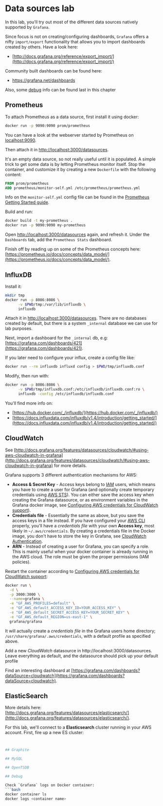 # Data sources lab

In this lab, you'll try out most of the different data sources natively supported by `Grafana`.

Since focus is not on creating/configuring dashboards, `Grafana` offers a nifty `import/export` functionality that allows you to import dashboards created by others. Have a look here:
- [http://docs.grafana.org/reference/export_import/](http://docs.grafana.org/reference/export_import/)

Community built dashboards can be found here:
- https://grafana.net/dashboards

Also, some [debug](#debug) info can be found last in this chapter

## Prometheus

To attach Prometheus as a data source, first install it using docker:
```bash
docker run -p 9090:9090 prom/prometheus
```
You can have a look at the webserver started by Prometheus on [localhost:9090](localhost:9090).

Then attach it in [http://localhost:3000/datasources](http://localhost:3000/datasources).

It's an empty data source, so not really useful until it is populated. A simple trick to get some data is by letting Prometheus monitor itself. Stop the container, and customize it by creating a new `Dockerfile` with the following content:

```Dockerfile
FROM prom/prometheus
ADD prometheus/monitor-self.yml /etc/prometheus/prometheus.yml
```

Info on the `monitor-self.yml` config file can be found in the [Prometheus Getting Started guide](https://prometheus.io/docs/prometheus/latest/getting_started/).

Build and run:
```bash
docker build -t my-prometheus .
docker run -p 9090:9090 my-prometheus
```

Open [http://localhost:3000/datasources](http://localhost:3000/datasources) again, and refresh it. Under the `Dashboards` tab, add the `Prometheus Stats` dashboard. 

Finish off by reading up on some of the Prometheus concepts here:
[https://prometheus.io/docs/concepts/data_model/](https://prometheus.io/docs/concepts/data_model/).

## InfluxDB

Install it:
```bash
mkdir tmp
docker run -p 8086:8086 \
      -v $PWD/tmp:/var/lib/influxdb \
      influxdb
```

Attach it in [http://localhost:3000/datasources](http://localhost:3000/datasources). There are no databases created by default, but there is a system `_internal` database we can use for lab purposes.

Next, import a dashboard for the `_internal` db, e.g:
[https://grafana.com/dashboards/421](https://grafana.com/dashboards/421).

If you later need to configure your influx, create a config file like:
```bash
docker run --rm influxdb influxd config > $PWD/tmp/influxdb.conf
```

Modify, then run with:
```bash
docker run -p 8086:8086 \
      -v $PWD/tmp/influxdb.conf:/etc/influxdb/influxdb.conf:ro \
      influxdb -config /etc/influxdb/influxdb.conf
```
You'll find more info on:
- [https://hub.docker.com/_/influxdb/](https://hub.docker.com/_/influxdb/)
- [https://docs.influxdata.com/influxdb/v1.4/introduction/getting_started/](https://docs.influxdata.com/influxdb/v1.4/introduction/getting_started/)

## CloudWatch

See [http://docs.grafana.org/features/datasources/cloudwatch/#using-aws-cloudwatch-in-grafana](http://docs.grafana.org/features/datasources/cloudwatch/#using-aws-cloudwatch-in-grafana) for more details.

Grafana supports 3 different authentication mechanisms for AWS:

- **Access & Secret Key** - Access keys belong to [IAM](https://aws.amazon.com/iam/) users, which means you have to create a user for Grafana (and optionally create temporary credentials using [AWS STS](https://docs.aws.amazon.com/cli/latest/reference/sts/index.html)). You can either save the access key when creating the Grafana datasource, or as environment variables in the Grafana docker image, see [Configuring AWS credentials for CloudWatch support](https://github.com/grafana/grafana-docker/blob/master/README.md#configuring-aws-credentials-for-cloudwatch-support)).
- **Credentials file** - Essentially the same as above, but you save the access keys in a file instead. If you have configured your [AWS CLI](https://aws.amazon.com/cli/) properly, you'll have a *credentials file* with your own **Access key**, most likely in `~/.aws/credentials`. By creating a credentials file in the Docker image, you don't have to store the key in Grafana, see
[CloudWatch Authentication](http://docs.grafana.org/features/datasources/cloudwatch/#authentication).
- **ARN** - Instead of creating a user for Grafana, you can specify a role. This is mainly useful when your docker container is already running in the AWS cloud. The role must be given the proper permissions (IAM policies).

Restart the container according to [Configuring AWS credentials for CloudWatch support](https://github.com/grafana/grafana-docker/blob/master/README.md#configuring-aws-credentials-for-cloudwatch-support):
```bash
docker run \
  -d \
  -p 3000:3000 \
  --name=grafana \
  -e "GF_AWS_PROFILES=default" \
  -e "GF_AWS_default_ACCESS_KEY_ID=YOUR_ACCESS_KEY" \
  -e "GF_AWS_default_SECRET_ACCESS_KEY=YOUR_SECRET_KEY" \
  -e "GF_AWS_default_REGION=us-east-1" \
  grafana/grafana
```

It will actually create a *credentials file* in the Grafana users home directory; `/usr/share/grafana/.aws/credentials`, with a default profile as specified above.

Add a new *CloudWatch* datasource in http://localhost:3000/datasources. Leave everything as default, and the datasource should pick up your default profile

Find an interesting dashboard at [https://grafana.com/dashboards?dataSource=cloudwatch](https://grafana.com/dashboards?dataSource=cloudwatch).

## ElasticSearch

More details here: [http://docs.grafana.org/features/datasources/elasticsearch/](http://docs.grafana.org/features/datasources/elasticsearch/).

For this lab, we'll connect to a **Elasticsearch** cluster running in your AWS account. First, fire up a new ES cluster:

```bash


## Graphite

## MySQL

## OpenTSDB

## Debug

Check `Grafana` logs on Docker container:
```bash
docker container ls
docker logs <container name>
```


